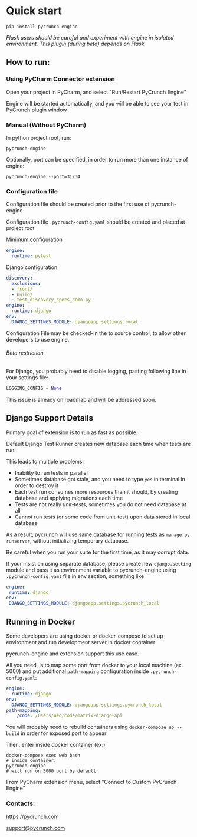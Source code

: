 # Quick start

`pip install pycrunch-engine`

_Flask users should be careful and experiment with engine in isolated environment. This plugin (during beta) depends on Flask._

## How to run:
### Using PyCharm Connector extension
 
 Open your project in PyCharm, and select "Run/Restart PyCrunch Engine"

Engine will be started automatically, and you will be able to see your test in PyCrunch plugin window

### Manual (Without PyCharm)

In python project root, run: 

`pycrunch-engine`


Optionally, port can be specified, in order to run more than one instance of engine:

`pycrunch-engine --port=31234`


### Configuration file

Configuration file should be created prior to the first use of pycrunch-engine


Configuration file `.pycrunch-config.yaml` should be created and placed at project root

Minimum configuration 
```yaml
engine:
  runtime: pytest
```


Django configuration

```yaml
discovery:
  exclusions:
  - front/
  - build/
  - test_discovery_specs_demo.py
engine:
  runtime: django
env:
  DJANGO_SETTINGS_MODULE: djangoapp.settings.local
```

Configuration File may be checked-in the to source control, to allow other developers to use engine.

###### Beta restriction
For Django, you probably need to disable logging, pasting following line in your settings file:
```python
LOGGING_CONFIG = None

```
This issue is already on roadmap and will be addressed soon. 

## Django Support Details

 Primary goal of extension is to run as fast as possible.
 
 Default Django Test Runner creates new database each time when tests are run.
 
This leads to multiple problems:

 - Inability to run tests in parallel
 - Sometimes database got stale, and you need to type `yes` in terminal in order to destroy it
 - Each test run consumes more resources than it should, by creating database and applying migrations each time
 - Tests are not really *unit-tests*, sometimes you do not need database at all
 - Cannot run tests (or some code from unit-test) upon data stored in local database 
 
 As a result, pycrunch will use same database for running tests as `manage.py runserver`, without initializing temporary database. 
 
 Be careful when you run your suite for the first time, as it may corrupt data. 
 
 If your insist on using separate database, please create new `django.setting` module and pass it as environment variable to pycrunch-engine using `.pycrunch-config.yaml` file in env section, something like
 
 ```yaml
engine:
  runtime: django
env:
  DJANGO_SETTINGS_MODULE: djangoapp.settings.pycrunch_local
```
 
 ## Running in Docker 
 
Some developers are using docker or docker-compose to set up environment and run development server in docker container

pycrunch-engine and extension support this use case.

All you need, is to map some port from docker to your local machine (ex. 5000) and put additional `path-mapping` configuration inside `.pycrunch-config.yaml`:

```yaml
engine:
  runtime: django
env:
  DJANGO_SETTINGS_MODULE: djangoapp.settings.pycrunch_local
path-mapping:
    /code: /Users/neo/code/matrix-django-api
```

You will probably need to rebuild containers using `docker-compose up --build` in order for exposed port to appear

 Then, enter inside docker container (ex:)
 ```commandline
 docker-compose exec web bash
 # inside container:
 pycrunch-engine
 # will run on 5000 port by default
```

From PyCharm extension menu, select "Connect to Custom PyCrunch Engine"


### Contacts:
 
 https://pycrunch.com
 
 support@pycrunch.com
 
 
 
 
 
 
 
 
 
 
 
 
 
 
 
 
